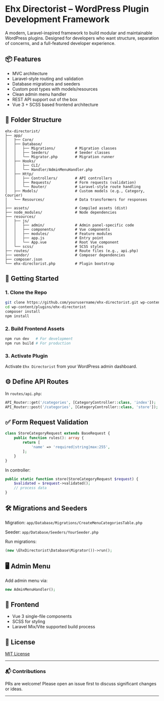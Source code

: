 
# Ehx Directorist – WordPress Plugin Development Framework

A modern, Laravel-inspired framework to build modular and maintainable WordPress plugins. Designed for developers who want structure, separation of concerns, and a full-featured developer experience.

## 📦 Features

- MVC architecture
- Laravel-style routing and validation
- Database migrations and seeders
- Custom post types with models/resources
- Clean admin menu handler
- REST API support out of the box
- Vue 3 + SCSS based frontend architecture

## 📁 Folder Structure

```
ehx-directorist/
├── app/
│   ├── Core/
│   ├── Database/
│   │   ├── Migrations/         # Migration classes
│   │   ├── Seeders/            # Seeder classes
│   │   └── Migrator.php        # Migration runner
│   ├── Hooks/
│   │   ├── CLI/
│   │   └── Handler/AdminMenuHandler.php
│   ├── Http/
│   │   ├── Controllers/        # API controllers
│   │   ├── Requests/           # Form requests (validation)
│   │   └── Router/             # Laravel-style route handling
│   ├── Models/                 # Custom models (e.g., Category, Courier)
│   └── Resources/              # Data transformers for responses
│
├── assets/                     # Compiled assets (dist)
├── node_modules/               # Node dependencies
├── resources/
│   ├── js/
│   │   ├── admin/              # Admin panel-specific code
│   │   ├── components/         # Vue components
│   │   ├── modules/            # Feature modules
│   │   ├── app.js              # Entry point
│   │   └── App.vue             # Root Vue component
│   └── scss/                   # SCSS styles
├── routes/                     # Route files (e.g., api.php)
├── vendor/                     # Composer dependencies
├── composer.json
└── ehx-directorist.php         # Plugin bootstrap
```

## 🚀 Getting Started

### 1. Clone the Repo

```bash
git clone https://github.com/yourusername/ehx-directorist.git wp-content/plugins/ehx-directorist
cd wp-content/plugins/ehx-directorist
composer install
npm install
```

### 2. Build Frontend Assets

```bash
npm run dev   # For development
npm run build # For production
```

### 3. Activate Plugin

Activate `Ehx Directorist` from your WordPress admin dashboard.

## ⚙️ Define API Routes

In `routes/api.php`:

```php
API_Router::get('/categories', [CategoryController::class, 'index']);
API_Router::post('/categories', [CategoryController::class, 'store']);
```

## ✅ Form Request Validation

```php
class StoreCategoryRequest extends BaseRequest {
    public function rules(): array {
        return [
            'name' => 'required|string|max:255',
        ];
    }
}
```

In controller:

```php
public static function store(StoreCategoryRequest $request) {
    $validated = $request->validated();
    // process data
}
```

## 🛠 Migrations and Seeders

Migration: `app/Database/Migrations/CreateMenuCategoriesTable.php`

Seeder: `app/Database/Seeders/YourSeeder.php`

Run migrations:

```php
(new \EhxDirectorist\Database\Migrator())->run();
```

## 🖥 Admin Menu

Add admin menu via:

```php
new AdminMenuHandler();
```

## 🎨 Frontend

- Vue 3 single-file components
- SCSS for styling
- Laravel Mix/Vite supported build process

## 📌 License

[MIT License](LICENSE)

---

### 📬 Contributions

PRs are welcome! Please open an issue first to discuss significant changes or ideas.

---
